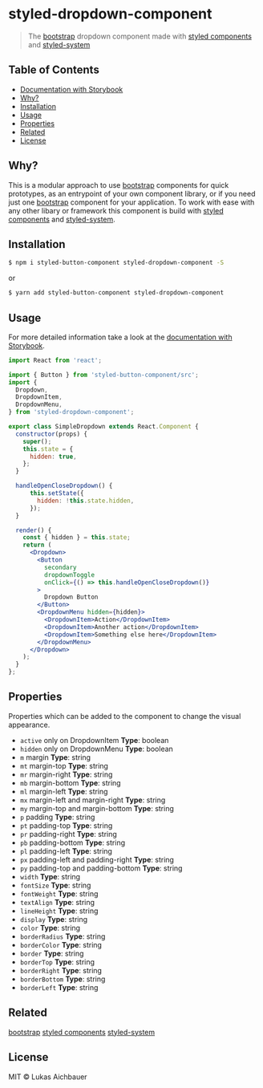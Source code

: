 # styled-dropdown-component

> The [bootstrap](https://getbootstrap.com) dropdown component made with [styled components](https://styled-components.com) and [styled-system](http://jxnblk.com/styled-system/)

## Table of Contents

* [Documentation with Storybook](https://aichbauer.github.io/react-styled-bootstrap-components)
* [Why?](#why)
* [Installation](#installation)
* [Usage](#usage)
* [Properties](#properties)
* [Related](#related)
* [License](#license)

## Why?

This is a modular approach to use [bootstrap](https://getbootstrap.com) components for quick prototypes, as an entrypoint of your own component library, or if you need just one [bootstrap](https://getbootstrap.com) component for your application. To work with ease with any other libary or framework this component is build with [styled components](https://styled-components.com) and [styled-system](http://jxnblk.com/styled-system/).

## Installation

```sh
$ npm i styled-button-component styled-dropdown-component -S
```

or

```sh
$ yarn add styled-button-component styled-dropdown-component
```

## Usage

For more detailed information take a look at the [documentation with Storybook](https://aichbauer.github.io/react-styled-bootstrap-components).

```jsx
import React from 'react';

import { Button } from 'styled-button-component/src';
import {
  Dropdown,
  DropdownItem,
  DropdownMenu,
} from 'styled-dropdown-component';

export class SimpleDropdown extends React.Component {
  constructor(props) {
    super();
    this.state = {
      hidden: true,
    };
  }

  handleOpenCloseDropdown() {
      this.setState({
        hidden: !this.state.hidden,
      });
  }

  render() {
    const { hidden } = this.state;
    return (
      <Dropdown>
        <Button
          secondary
          dropdownToggle
          onClick={() => this.handleOpenCloseDropdown()}
        >
          Dropdown Button
        </Button>
        <DropdownMenu hidden={hidden}>
          <DropdownItem>Action</DropdownItem>
          <DropdownItem>Another action</DropdownItem>
          <DropdownItem>Something else here</DropdownItem>
        </DropdownMenu>
      </Dropdown>
    );
  }
};
```

## Properties

Properties which can be added to the component to change the visual appearance.

* `active` only on DropdownItem **Type**: boolean
* `hidden` only on DropdownMenu **Type**: boolean
* `m`  margin **Type**: string
* `mt` margin-top **Type**: string
* `mr` margin-right **Type**: string
* `mb` margin-bottom **Type**: string
* `ml` margin-left **Type**: string
* `mx` margin-left and margin-right **Type**: string
* `my` margin-top and margin-bottom **Type**: string
* `p`  padding **Type**: string
* `pt` padding-top **Type**: string
* `pr` padding-right **Type**: string
* `pb` padding-bottom **Type**: string
* `pl` padding-left **Type**: string
* `px` padding-left and padding-right **Type**: string
* `py` padding-top and padding-bottom **Type**: string
* `width` **Type**: string
* `fontSize` **Type**: string
* `fontWeight` **Type**: string
* `textAlign` **Type**: string
* `lineHeight` **Type**: string
* `display` **Type**: string
* `color` **Type**: string
* `borderRadius` **Type**: string
* `borderColor` **Type**: string
* `border` **Type**: string
* `borderTop` **Type**: string
* `borderRight` **Type**: string
* `borderBottom` **Type**: string
* `borderLeft` **Type**: string

## Related

[bootstrap](https://getbootstrap.com)
[styled components](https://styled-components.com)
[styled-system](http://jxnblk.com/styled-system/)

## License

MIT © Lukas Aichbauer
